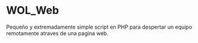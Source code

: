 # WOL_Web
Pequeño y extremadamente simple script en PHP para despertar un equipo remotamente atraves de una pagina web.

